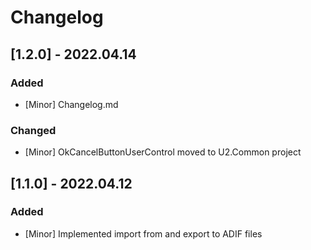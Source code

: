 ﻿# Changelog
## [1.2.0] - 2022.04.14
### Added
+ [Minor] Changelog.md
### Changed
+ [Minor] OkCancelButtonUserControl moved to U2.Common project
## [1.1.0] - 2022.04.12
### Added
+ [Minor] Implemented import from and export to ADIF files
